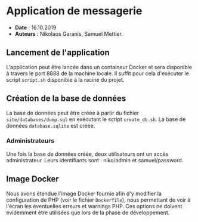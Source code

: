 # Application de messagerie

* **Date** : 16.10.2019
* **Auteurs** : Nikolaos Garanis, Samuel Mettler.

## Lancement de l'application

L'application peut être lancée dans un containeur Docker et sera disponible à  travers le port 8888 de la machine locale. Il suffit pour cela d'exécuter le script `script.sh` disponible à la racine du projet.

## Création de la base de données

La base de données peut être créée à partir du fichier `site/databases/dump.sql` en exécutant le script `create_db.sh`. La base de données `database.sqlite` est créée.

### Administrateurs

Une fois la base de données créée, deux utilisateurs ont un accès administrateur. Leurs identifiants sont : niko/admin et samuel/password.

## Image Docker

Nous avons étendue l'image Docker fournie afin d'y modifier la configuration de PHP (voir le fichier `Dockerfile`), nous permettant de voir à l'écran les éventuelles erreurs et warnings PHP. Ces options ne doivent évidemment être utilisées que lors de la phase de développement.

